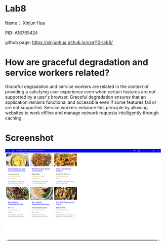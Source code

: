 # Lab8
Name： Xinjun Hua

PID: A16765424

github page: https://xinjunhua.github.io/cse110-lab8/

# How are graceful degradation and service workers related? 
Graceful degradation and service workers are related in the context of providing a satisfying user experience even when certain features are not supported by a user's browser. Graceful degradation ensures that an application remains functional and accessible even if some features fail or are not supported. Service workers enhance this principle by allowing websites to work offline and manage network requests intelligently through caching.

# Screenshot
![img](screenshot.png)